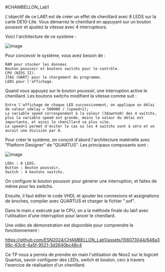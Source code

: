 #CHAMBELLON_Lab1

L'objectif de ce LAB1 est de créer un effet de chenillard avec 8 LEDS sur la carte DE10-Lite. Vous démarrez le chenillard en appuyant sur un bouton poussoir et ajustez la vitesse avec 4 interrupteurs.

Voici l'architecture de ce système :

![image](https://github.com/ESN2024/CHAMBELLON_Lab1/assets/156073044/6433b95e-b5cc-4132-9241-d1f59fedac9f)

Pour concevoir le système, vous avez besoin de :

    RAM pour stocker les données
    Bouton poussoir et boutons switchs pour le contrôle.
    CPU (NIOS II).
    JTAG (UART) pour le chargement du programme.
    LEDS pour l'affichage.

Quand vous appuyez sur le bouton poussoir, une interruption active le chenillard. Les boutons switchs modifient la vitesse comme suit :

    Entre l'affichage de chaque LED successivement, on applique un délai de valeur udelay = 500000 / (speed+1);
    La variable speed correspondant à la valeur (3downto0) des 4 switchs, plus la variable speed est grande, moins la valeur du délai est importante, et ainsi le chenillard va plus vite.
    Le speed+1 permet d'éviter le cas ou les 4 switchs sont à zéro et on aurait une division par 0.

Pour créer le système, on conçoit d'abord l'architecture matérielle avec "Platform Designer" de "QUARTUS". Les principaux composants sont :

![image](https://github.com/ESN2024/CHAMBELLON_Lab1/assets/156073044/a1dd59b2-db50-4546-b379-52a1d373c903)

    LEDs : 8 LEDS.
    Button : Bouton poussoir.
    Switch : 4 boutons switchs.

On configure le bouton poussoir pour générer une interruption, et faites de même pour les switchs.

Ensuite, il faut éditer le code VHDL et ajouter les connexions et assignations de broches, compiler avec QUARTUS et charger le fichier ".sof".

Dans le main.c exécuté par le CPU, on a la méthode finale du lab1 avec l'utilisation d'une interruption pour lancer le chenillard.

Une vidéo de démonstration est disponible pour comprendre le fonctionnement :

https://github.com/ESN2024/CHAMBELLON_Lab1/assets/156073044/648a399c-63c6-4a5f-9521-3d2640bc48c4

Ce TP nous a permis de prendre en main l'utilisation de Nios2 sur le logiciel Quartus, savoir configurer des LEDs, switch et bouton, ceci à travers l'exercice de réalisation d'un chenillard.
